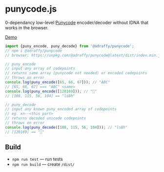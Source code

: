 # punycode.js

0-dependancy low-level [Punycode](https://datatracker.ietf.org/doc/html/rfc3492) encoder/decoder without IDNA that works in the browser.

[Demo](https://adraffy.github.io/punycode.js/test/demo.html)

```Javascript
import {puny_encode, puny_decode} from '@adraffy/punycode';
// npm i @adraffy/punycode
// browser: https://unpkg.com/@adraffy/punycode@latest/dist/index.min.js

// puny_encode 
// input any array of codepoints
// returns same array (punycode not needed) or encoded codepoints 
// throws on error
console.log(puny_encode([65, 66, 67])); // "ABC"
// [65, 66, 67] === "ABC" <same>
console.log(puny_encode([128169])); // "💩"
// [108, 115, 56, 104] == "ls8h" 

// puny_decode 
// input any known puny_encoded array of codepoints
// eg. xn--<this part>
// returns decoded unicode codepoints 
// throws on error
console.log(puny_decode([108, 115, 56, 104])); // "ls8h"
// [128169] == "💩"
```

## Build

* `npm run test` &mdash; run tests
* `npm run build` &mdash; create `/dist/`